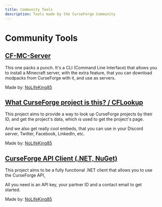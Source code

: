 ```yaml
---
title: Community Tools
description: Tools made by the CurseForge Community
---
```


# Community Tools

## <a href="https://cf-community.com/cf-mc-server" target="_blank">CF-MC-Server</a>

This one packs a punch. It's a CLI (Command Line Interface) that allows you to install a Minecraft server, with the extra feature, that you can download modpacks from CurseForge with it, and use as servers.

Made by: <a href="https://nolifeking85.tv" target="_blank">NoLifeKing85</a>

## <a href="https://cflookup.com" target="_blank">What CurseForge project is this? / CFLookup</a>

This project aims to provide a way to look up CurseForge projects by their ID, and get the project's data, which is used to get the project's page.

And we also get really cool embeds, that you can use in your Discord server, Twitter, Facebook, LinkedIn, etc.

Made by: <a href="https://nolifeking85.tv" target="_blank">NoLifeKing85</a>

## <a href="https://www.nuget.org/packages/CurseForge.APIClient/" target="_blank">CurseForge API Client (.NET, NuGet)</a>

This project aims to be a fully functional .NET client that allows you to use the CurseForge API,

All you need is an API key, your partner ID and a contact email to get started.

Made by: <a href="https://nolifeking85.tv" target="_blank">NoLifeKing85</a>
